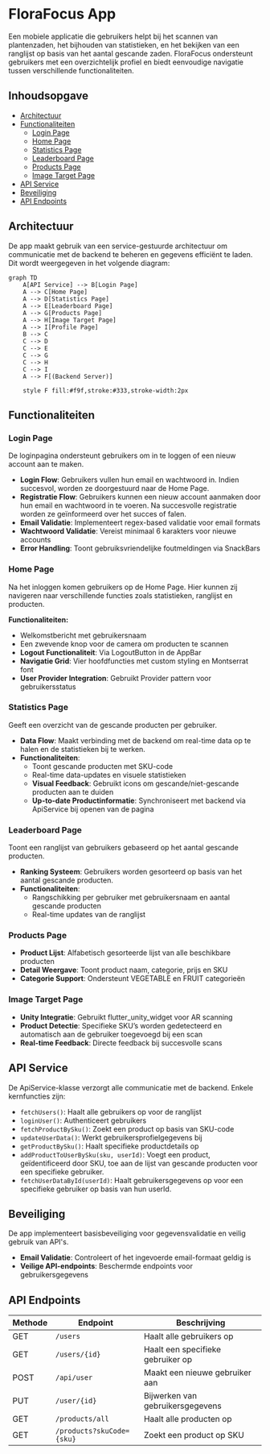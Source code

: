 # FloraFocus App

Een mobiele applicatie die gebruikers helpt bij het scannen van plantenzaden, het bijhouden van statistieken, en het bekijken van een ranglijst op basis van het aantal gescande zaden. FloraFocus ondersteunt gebruikers met een overzichtelijk profiel en biedt eenvoudige navigatie tussen verschillende functionaliteiten.

## Inhoudsopgave
- [Architectuur](#architectuur)
- [Functionaliteiten](#functionaliteiten)
  - [Login Page](#login-page)
  - [Home Page](#home-page)
  - [Statistics Page](#statistics-page)
  - [Leaderboard Page](#leaderboard-page)
  - [Products Page](#products-page)
  - [Image Target Page](#image-target-page)
- [API Service](#api-service)
- [Beveiliging](#beveiliging)
- [API Endpoints](#api-endpoints)

## Architectuur

De app maakt gebruik van een service-gestuurde architectuur om communicatie met de backend te beheren en gegevens efficiënt te laden. Dit wordt weergegeven in het volgende diagram:

```mermaid
graph TD
    A[API Service] --> B[Login Page]
    A --> C[Home Page]
    A --> D[Statistics Page]
    A --> E[Leaderboard Page]
    A --> G[Products Page]
    A --> H[Image Target Page]
    A --> I[Profile Page]
    B --> C
    C --> D
    C --> E
    C --> G
    C --> H
    C --> I
    A --> F[(Backend Server)]
    
    style F fill:#f9f,stroke:#333,stroke-width:2px

```

## Functionaliteiten

### Login Page

De loginpagina ondersteunt gebruikers om in te loggen of een nieuw account aan te maken.

- **Login Flow**: Gebruikers vullen hun email en wachtwoord in. Indien succesvol, worden ze doorgestuurd naar de Home Page.
- **Registratie Flow**: Gebruikers kunnen een nieuw account aanmaken door hun email en wachtwoord in te voeren. Na succesvolle registratie worden ze geïnformeerd over het succes of falen.
- **Email Validatie**: Implementeert regex-based validatie voor email formats
- **Wachtwoord Validatie**: Vereist minimaal 6 karakters voor nieuwe accounts
- **Error Handling**: Toont gebruiksvriendelijke foutmeldingen via SnackBars

### Home Page

Na het inloggen komen gebruikers op de Home Page. Hier kunnen zij navigeren naar verschillende functies zoals statistieken, ranglijst en producten.

**Functionaliteiten:**
- Welkomstbericht met gebruikersnaam
- Een zwevende knop voor de camera om producten te scannen
- **Logout Functionaliteit**: Via LogoutButton in de AppBar
- **Navigatie Grid**: Vier hoofdfuncties met custom styling en Montserrat font
- **User Provider Integration**: Gebruikt Provider pattern voor gebruikersstatus

### Statistics Page

Geeft een overzicht van de gescande producten per gebruiker.

- **Data Flow**: Maakt verbinding met de backend om real-time data op te halen en de statistieken bij te werken.
- **Functionaliteiten**:
  - Toont gescande producten met SKU-code
  - Real-time data-updates en visuele statistieken
  - **Visual Feedback**: Gebruikt icons om gescande/niet-gescande producten aan te duiden
  - **Up-to-date Productinformatie**: Synchroniseert met backend via ApiService bij openen van de pagina
  

### Leaderboard Page

Toont een ranglijst van gebruikers gebaseerd op het aantal gescande producten.

- **Ranking Systeem**: Gebruikers worden gesorteerd op basis van het aantal gescande producten.
- **Functionaliteiten**:
  - Rangschikking per gebruiker met gebruikersnaam en aantal gescande producten
  - Real-time updates van de ranglijst

### Products Page

- **Product Lijst**: Alfabetisch gesorteerde lijst van alle beschikbare producten
- **Detail Weergave**: Toont product naam, categorie, prijs en SKU
- **Categorie Support**: Ondersteunt VEGETABLE en FRUIT categorieën

### Image Target Page

- **Unity Integratie**: Gebruikt flutter_unity_widget voor AR scanning
- **Product Detectie**:  Specifieke SKU’s worden gedetecteerd en automatisch aan de gebruiker toegevoegd bij een scan
- **Real-time Feedback**: Directe feedback bij succesvolle scans

## API Service

De ApiService-klasse verzorgt alle communicatie met de backend. Enkele kernfuncties zijn:

- `fetchUsers()`: Haalt alle gebruikers op voor de ranglijst
- `loginUser()`: Authenticeert gebruikers
- `fetchProductBySku()`: Zoekt een product op basis van SKU-code
- `updateUserData()`: Werkt gebruikersprofielgegevens bij
- `getProductBySku()`: Haalt specifieke productdetails op
- `addProductToUserBySku(sku, userId)`: Voegt een product, geïdentificeerd door SKU, toe aan de lijst van gescande producten voor een specifieke gebruiker.
- `fetchUserDataById(userId)`: Haalt gebruikersgegevens op voor een specifieke gebruiker op basis van hun userId.



## Beveiliging

De app implementeert basisbeveiliging voor gegevensvalidatie en veilig gebruik van API's.

- **Email Validatie**: Controleert of het ingevoerde email-formaat geldig is
- **Veilige API-endpoints**: Beschermde endpoints voor gebruikersgegevens

## API Endpoints

| Methode | Endpoint | Beschrijving |
|---------|----------|--------------|
| GET | `/users` | Haalt alle gebruikers op |
| GET | `/users/{id}` | Haalt een specifieke gebruiker op |
| POST | `/api/user` | Maakt een nieuwe gebruiker aan |
| PUT | `/user/{id}` | Bijwerken van gebruikersgegevens |
| GET | `/products/all` | Haalt alle producten op |
| GET | `/products?skuCode={sku}` | Zoekt een product op SKU |
